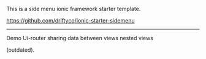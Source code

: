 This is a side menu ionic framework starter template.

https://github.com/driftyco/ionic-starter-sidemenu

---

Demo Ui-router sharing data between views nested views

(outdated).
